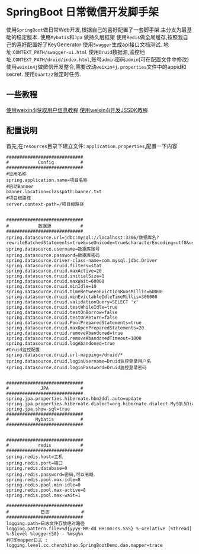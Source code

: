 # SpringBoot 日常微信开发脚手架

使用`SpringBoot`做日常Web开发,根据自己的喜好配置了一套脚手架.主分支为最基础的稳定版本.
使用`Mybatis`和`Jpa` 做持久层框架
使用`Redis`做全局缓存,按照我自己的喜好配置好了KeyGenerator
使用`Swagger`生成api接口文档测试. 地址:`CONTEXT_PATH/swagger-ui.html`
使用`Druid`数据源,监控地址:`CONTEXT_PATH/druid/index.html`,账号`admin`密码`admin`(可在配置文件中修改)
使用`weixin4j`做微信开发整合,需要改动`weixin4j.properties`文件中的appid和secret. 
使用`Quartz2`做定时任务.

## 一些教程
[使用weixin4j获取用户信息教程](http://chenzhihao.cc/archives/175)
[使用weixin4j开发JSSDK教程](http://chenzhihao.cc/archives/193)

## 配置说明

首先,在`resources`目录下建立文件: `application.properties`,配置一下内容
```
#############################
#           Config          #
#############################
#应用名称
spring.application.name=项目名称
#启动Banner
banner.location=classpath:banner.txt
#项目根路径
server.context-path=/项目根路径


#############################
#           数据源           #
#############################
spring.datasource.url=jdbc:mysql://localhost:3306/数据库名?rewriteBatchedStatements=true&useUnicode=true&characterEncoding=utf8&useSSL=false
spring.datasource.username=数据库账号
spring.datasource.password=数据库密码
spring.datasource.driver-class-name=com.mysql.jdbc.Driver
spring.datasource.druid.filters=stat
spring.datasource.druid.maxActive=20
spring.datasource.druid.initialSize=1
spring.datasource.druid.maxWait=60000
spring.datasource.druid.minIdle=10
spring.datasource.druid.timeBetweenEvictionRunsMillis=60000
spring.datasource.druid.minEvictableIdleTimeMillis=300000
spring.datasource.druid.validationQuery=SELECT 'x'
spring.datasource.druid.testWhileIdle=true
spring.datasource.druid.testOnBorrow=false
spring.datasource.druid.testOnReturn=false
spring.datasource.druid.PoolPreparedStatements=true
spring.datasource.druid.maxOpenPreparedStatements=20
spring.datasource.druid.removeAbandoned=true
spring.datasource.druid.removeAbandonedTimeout=1800
spring.datasource.druid.logAbandoned=true
#Druid监控配置
spring.datasource.druid.url-mapping=/druid/*
spring.datasource.druid.loginUsername=Druid监控登录用户名
spring.datasource.druid.loginPassword=Druid监控登录密码


#############################
#            JPA            #
#############################
spring.jpa.properties.hibernate.hbm2ddl.auto=update
spring.jpa.properties.hibernate.dialect=org.hibernate.dialect.MySQL5Dialect
spring.jpa.show-sql=true
#############################
#          Mybatis          #
#############################


#############################
#           redis           #
#############################
spring.redis.host=主机
spring.redis.port=端口
spring.redis.database=0
spring.redis.password=密码,可以省略
spring.redis.pool.max-idle=8
spring.redis.pool.min-idle=0
spring.redis.pool.max-active=8
spring.redis.pool.max-wait=1

#############################
#            日志            #
#############################
logging.path=日志文件存放绝对路径
logging.pattern.file=%d{yyyy-MM-dd HH:mm:ss.SSS} %-4relative [%thread] %-5level %logger{50} - %msg%n
#打印mapper日志 :
logging.level.cc.chenzhihao.SpringBootDemo.dao.mapper=trace
```